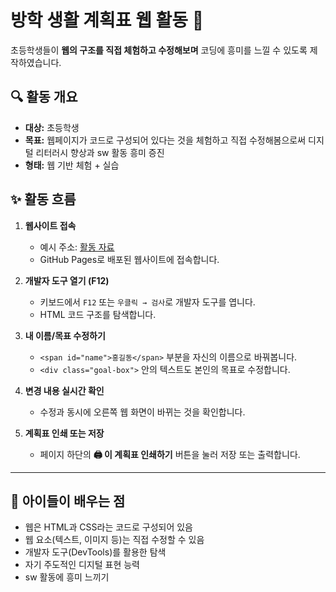 # 방학 생활 계획표 웹 활동 📝

초등학생들이 **웹의 구조를 직접 체험하고 수정해보며** 코딩에 흥미를 느낄 수 있도록 제작하였습니다.




## 🔍 활동 개요

- **대상:** 초등학생
- **목표:** 웹페이지가 코드로 구성되어 있다는 것을 체험하고 직접 수정해봄으로써 디지털 리터러시 향상과 sw 활동 흥미 증진
- **형태:** 웹 기반 체험 + 실습



## ✨ 활동 흐름

1. **웹사이트 접속**
   - 예시 주소: [활동 자료](https://chw1230.github.io/H-jumpSchool/)
   - GitHub Pages로 배포된 웹사이트에 접속합니다.

2. **개발자 도구 열기 (F12)**
   - 키보드에서 `F12` 또는 `우클릭 → 검사`로 개발자 도구를 엽니다.
   - HTML 코드 구조를 탐색합니다.

3. **내 이름/목표 수정하기**
   - `<span id="name">홍길동</span>` 부분을 자신의 이름으로 바꿔봅니다.
   - `<div class="goal-box">` 안의 텍스트도 본인의 목표로 수정합니다.

4. **변경 내용 실시간 확인**
   - 수정과 동시에 오른쪽 웹 화면이 바뀌는 것을 확인합니다.

5. **계획표 인쇄 또는 저장**
   - 페이지 하단의 **🖨️ 이 계획표 인쇄하기** 버튼을 눌러 저장 또는 출력합니다.

---

## 🧠 아이들이 배우는 점

- 웹은 HTML과 CSS라는 코드로 구성되어 있음
- 웹 요소(텍스트, 이미지 등)는 직접 수정할 수 있음
- 개발자 도구(DevTools)를 활용한 탐색
- 자기 주도적인 디지털 표현 능력
- sw 활동에 흥미 느끼기
